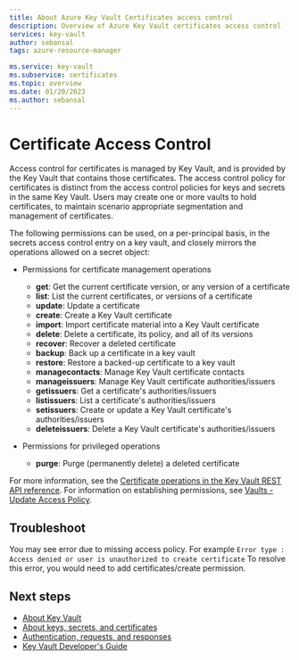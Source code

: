 ```yaml
---
title: About Azure Key Vault Certificates access control
description: Overview of Azure Key Vault certificates access control
services: key-vault
author: sebansal
tags: azure-resource-manager

ms.service: key-vault
ms.subservice: certificates
ms.topic: overview
ms.date: 01/20/2023
ms.author: sebansal
---
```


# Certificate Access Control

 Access control for certificates is managed by Key Vault, and is provided by the Key Vault that contains those certificates. The access control policy for certificates is distinct from the access control policies for keys and secrets in the same Key Vault. Users may create one or more vaults to hold certificates, to maintain scenario appropriate segmentation and management of certificates.  

 The following permissions can be used, on a per-principal basis, in the secrets access control entry on a key vault, and closely mirrors the operations allowed on a secret object:  

- Permissions for certificate management operations
  - **get**: Get the current certificate version, or any version of a certificate
  - **list**: List the current certificates, or versions of a certificate  
  - **update**: Update a certificate
  - **create**: Create a Key Vault certificate
  - **import**: Import certificate material into a Key Vault certificate
  - **delete**: Delete a certificate, its policy, and all of its versions  
  - **recover**: Recover a deleted certificate
  - **backup**: Back up a certificate in a key vault
  - **restore**: Restore a backed-up certificate to a key vault
  - **managecontacts**: Manage Key Vault certificate contacts  
  - **manageissuers**: Manage Key Vault certificate authorities/issuers
  - **getissuers**: Get a certificate's authorities/issuers
  - **listissuers**: List a certificate's authorities/issuers  
  - **setissuers**: Create or update a Key Vault certificate's authorities/issuers  
  - **deleteissuers**: Delete a Key Vault certificate's authorities/issuers  
 
- Permissions for privileged operations
  - **purge**: Purge (permanently delete) a deleted certificate

For more information, see the [Certificate operations in the Key Vault REST API reference](/rest/api/keyvault). For information on establishing permissions, see [Vaults - Update Access Policy](/rest/api/keyvault/keyvault/vaults/update-access-policy).

## Troubleshoot
You may see error due to missing access policy. For example ```Error type : Access denied or user is unauthorized to create certificate```
To resolve this error, you would need to add certificates/create permission.

## Next steps

- [About Key Vault](../general/overview.md)
- [About keys, secrets, and certificates](../general/about-keys-secrets-certificates.md)
- [Authentication, requests, and responses](../general/authentication-requests-and-responses.md)
- [Key Vault Developer's Guide](../general/developers-guide.md)
